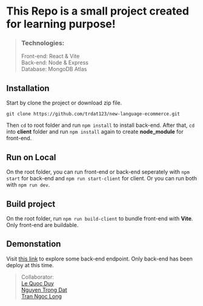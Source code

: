 # This Repo is a small project created for learning purpose!

> ### Technologies:
>
> Front-end: React & Vite  
> Back-end: Node & Express  
> Database: MongoDB Atlas

## Installation

Start by clone the project or download zip file.

```
git clone https://github.com/trdat123/new-language-ecommerce.git
```

Then `cd` to root folder and run `npm install` to install back-end. After that, `cd` into **client** folder and run `npm install` again to create **node_module** for front-end.

## Run on Local

On the root folder, you can run front-end or back-end seperately with `npm start` for back-end and `npm run start-client` for client. Or you can run both with `npm run dev`.

## Build project

On the root folder, run `npm run build-client` to bundle front-end with **Vite**. Only front-end are buildable.

## Demonstation

Visit [this link](https://new-language-ecommerce.vercel.app/movies) to explore some back-end endpoint. Only back-end has been deploy at this time.

> Collaborator:  
> [Le Quoc Duy](https://github.com/lequocduy18)  
> [Nguyen Trong Dat](https://github.com/trdat123)  
> [Tran Ngoc Long](https://github.com/boyga123d)
